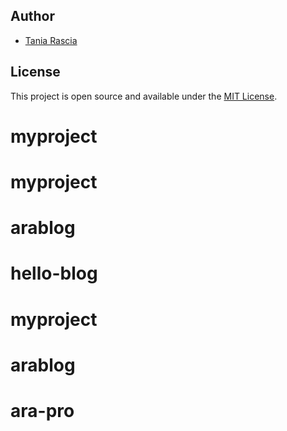 
## Author

- [Tania Rascia](https://www.taniarascia.com)

## License

This project is open source and available under the [MIT License](LICENSE).
# myproject
# myproject
# arablog
# hello-blog
# myproject
# arablog
# ara-pro
